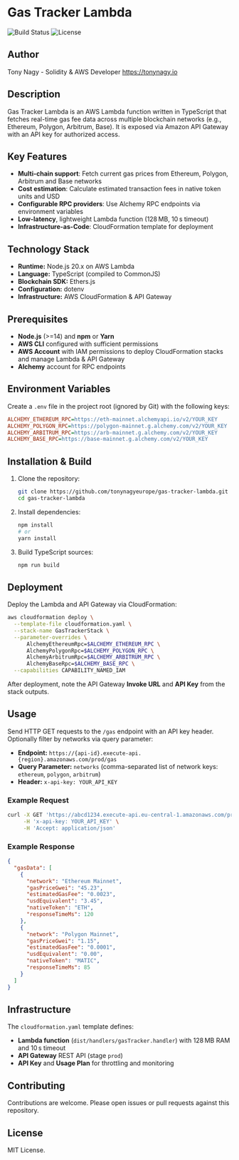 # Gas Tracker Lambda

![Build Status](https://img.shields.io/badge/build-passing-brightgreen)
![License](https://img.shields.io/badge/license-MIT-blue)

## Author
Tony Nagy - Solidity & AWS Developer
https://tonynagy.io

## Description
Gas Tracker Lambda is an AWS Lambda function written in TypeScript that fetches real-time gas fee data across multiple blockchain networks (e.g., Ethereum, Polygon, Arbitrum, Base). It is exposed via Amazon API Gateway with an API key for authorized access.

## Key Features
- **Multi-chain support**: Fetch current gas prices from Ethereum, Polygon, Arbitrum and Base networks
- **Cost estimation**: Calculate estimated transaction fees in native token units and USD
- **Configurable RPC providers**: Use Alchemy RPC endpoints via environment variables
- **Low-latency**, lightweight Lambda function (128 MB, 10 s timeout)
- **Infrastructure-as-Code**: CloudFormation template for deployment

## Technology Stack
- **Runtime:** Node.js 20.x on AWS Lambda
- **Language:** TypeScript (compiled to CommonJS)
- **Blockchain SDK:** Ethers.js
- **Configuration:** dotenv
- **Infrastructure:** AWS CloudFormation & API Gateway

## Prerequisites
- **Node.js** (>=14) and **npm** or **Yarn**
- **AWS CLI** configured with sufficient permissions
- **AWS Account** with IAM permissions to deploy CloudFormation stacks and manage Lambda & API Gateway
- **Alchemy** account for RPC endpoints

## Environment Variables
Create a `.env` file in the project root (ignored by Git) with the following keys:
```ini
ALCHEMY_ETHEREUM_RPC=https://eth-mainnet.alchemyapi.io/v2/YOUR_KEY
ALCHEMY_POLYGON_RPC=https://polygon-mainnet.g.alchemy.com/v2/YOUR_KEY
ALCHEMY_ARBITRUM_RPC=https://arb-mainnet.g.alchemy.com/v2/YOUR_KEY
ALCHEMY_BASE_RPC=https://base-mainnet.g.alchemy.com/v2/YOUR_KEY
```

## Installation & Build
1. Clone the repository:
   ```bash
   git clone https://github.com/tonynagyeurope/gas-tracker-lambda.git
   cd gas-tracker-lambda
   ```
2. Install dependencies:
   ```bash
   npm install
   # or
   yarn install
   ```
3. Build TypeScript sources:
   ```bash
   npm run build
   ```

## Deployment
Deploy the Lambda and API Gateway via CloudFormation:
```bash
aws cloudformation deploy \
  --template-file cloudformation.yaml \
  --stack-name GasTrackerStack \
  --parameter-overrides \
      AlchemyEthereumRpc=$ALCHEMY_ETHEREUM_RPC \
      AlchemyPolygonRpc=$ALCHEMY_POLYGON_RPC \
      AlchemyArbitrumRpc=$ALCHEMY_ARBITRUM_RPC \
      AlchemyBaseRpc=$ALCHEMY_BASE_RPC \
  --capabilities CAPABILITY_NAMED_IAM
```
After deployment, note the API Gateway **Invoke URL** and **API Key** from the stack outputs.

## Usage
Send HTTP GET requests to the `/gas` endpoint with an API key header. Optionally filter by networks via query parameter:
- **Endpoint:** `https://{api-id}.execute-api.{region}.amazonaws.com/prod/gas`
- **Query Parameter:** `networks` (comma-separated list of network keys: `ethereum`, `polygon`, `arbitrum`)
- **Header:** `x-api-key: YOUR_API_KEY`

### Example Request
```bash
curl -X GET 'https://abcd1234.execute-api.eu-central-1.amazonaws.com/prod/gas?networks=ethereum,polygon' \
     -H 'x-api-key: YOUR_API_KEY' \
     -H 'Accept: application/json'
```

### Example Response
```json
{
  "gasData": [
    {
      "network": "Ethereum Mainnet",
      "gasPriceGwei": "45.23",
      "estimatedGasFee": "0.0023",
      "usdEquivalent": "3.45",
      "nativeToken": "ETH",
      "responseTimeMs": 120
    },
    {
      "network": "Polygon Mainnet",
      "gasPriceGwei": "1.15",
      "estimatedGasFee": "0.0001",
      "usdEquivalent": "0.00",
      "nativeToken": "MATIC",
      "responseTimeMs": 85
    }
  ]
}
```

## Infrastructure
The `cloudformation.yaml` template defines:
- **Lambda function** (`dist/handlers/gasTracker.handler`) with 128 MB RAM and 10 s timeout
- **API Gateway** REST API (stage `prod`)
- **API Key** and **Usage Plan** for throttling and monitoring

## Contributing
Contributions are welcome. Please open issues or pull requests against this repository.

## License
MIT License.

